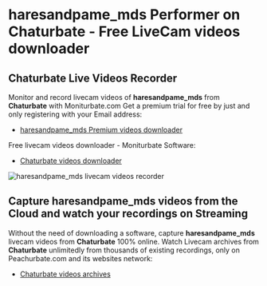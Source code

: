 # haresandpame_mds Performer on Chaturbate - Free LiveCam videos downloader

## Chaturbate Live Videos Recorder

Monitor and record livecam videos of **haresandpame_mds** from **Chaturbate** with Moniturbate.com
Get a premium trial for free by just and only registering with your Email address:
* [haresandpame_mds Premium videos downloader](https://moniturbate.com/request-demo-licence-key.html)

Free livecam videos downloader - Moniturbate Software:
* [Chaturbate videos downloader](https://moniturbate.com/moniturbate-download-software.html)

![haresandpame_mds livecam videos recorder](https://peachurnet.com/templates/moniturbate-software.png)


## Capture haresandpame_mds videos from the Cloud and watch your recordings on Streaming

Without the need of downloading a software, capture **haresandpame_mds** livecam videos from **Chaturbate** 100% online.
Watch Livecam archives from **Chaturbate** unlimitedly from thousands of existing recordings, only on Peachurbate.com and its websites network:
* [Chaturbate videos archives](https://peachurnet.com/)